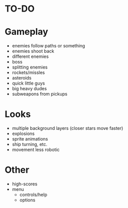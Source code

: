 TO-DO
=====

Gameplay
========
* enemies follow paths or something
* enemies shoot back
* different enemies
 * boss
 * splitting enemies
 * rockets/missles
 * asteroids
 * quick little guys
 * big heavy dudes
* subweapons from pickups

Looks
=====
* multiple background layers (closer stars move faster)
* explosions
* sprite animations
 * ship turning, etc.
* movement less robotic

Other
=====
* high-scores
* menu
  * controls/help
  * options
